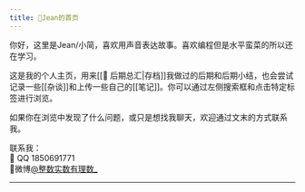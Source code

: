 ```yaml
---
title: 👋Jean的首页
---
```

你好，这里是Jean/小简，喜欢用声音表达故事。喜欢编程但是水平蛮菜的所以还在学习。

这是我的个人主页，用来[[📌 后期总汇|存档]]我做过的后期和后期小结，也会尝试记录一些[[杂谈]]和上传一些自己的[[笔记]]。你可以通过左侧搜索框和点击特定标签进行浏览。

如果你在浏览中发现了什么问题，或只是想找我聊天，欢迎通过文末的方式联系我。

联系我：<br>
🐧 QQ 1850691771<br>
🧣微博[@整数实数有理数_](https://weibo.com/3707193433)<br>

---
<div class="widget-container" style="width: 100%; max-width: 600px;">
<script type="text/javascript" id="clustrmaps" src="//clustrmaps.com/map_v2.js?d=tbvJwEKr9TaFmdgv7WDduCsLdgGk2GPUHpQPkzkhWJw&cl=ffffff&w=a"></script> 
</div>